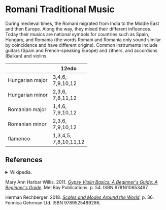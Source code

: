 # Romani Traditional Music

During medieval times, the Romani migrated from India to the Middle East and then Europe.
Along the way, they mixed their different influences.
Today their musics are national symbols for countries such as Spain, Hungary, and Romania (the words Romani and Romania only sound similar by coincidence and have different origins).
Common instruments include guitars (Spain and French-speaking Europe) and zithers, and accordions (Balkan) and violins.

|     |12edo|
|-----|-----|
|Hungarian major|3,4,6, <br /> 7,9,10,12|
|Hungarian minor|2,3,6, <br /> 7,8,11,12|
|Romanian major|1,4,6, <br /> 7,9,10,12|
|Romanian minor|2,3,6, <br /> 7,9,10,12|
|flamenco|1,3,4,5, <br /> 7,8,10,11,12|

## References

<details>
<summary>
Wikipedia.
</summary>
<ul>
<li><a href="https://en.wikipedia.org/w/index.php?title=Flamenco_mode&oldid=1234316453"><i>Flamenco Mode</i></a></li>
<li><i>Flamenco</i>. Section <a href="https://en.wikipedia.org/w/index.php?title=Flamenco&oldid=1243033044#Harmony"><i>Harmony</i></a></li>
<li><a href="https://en.wikipedia.org/w/index.php?title=Gypsy_scale&oldid=1206107097"><i>Gypsy Scale</i></a></li>
<li><a href="https://en.wikipedia.org/w/index.php?title=Hungarian_major_scale&oldid=1240617851"><i>Hungarian Major Scale</i></a></li>
<li><a href="https://en.wikipedia.org/w/index.php?title=Hungarian_minor_scale&oldid=1235466699"><i>Hungarian Minor Scale</i></a></li>
<li><a href="https://en.wikipedia.org/w/index.php?title=Romanian_major_scale&oldid=1213379389"><i>Romanian Major Scale</i></a></li>
</ul>
</details>

Mary Ann Harbar Willis. 2011.
*[Gypsy Violin Basics: A Beginner's Guide: A Beginner's Guide](https://books.google.se/books?id=u2Ktu7OFtUcC&dq=Romanian+major+scale&pg=PA54&redir_esc=y#v=onepage&q=Romanian%20major%20scale&f=false)*.
Mel Bay Publications. p. 54.
ISBN 9781610653497.

Herman Rechberger.
2018.
*[Scales and Modes Around the World](https://books.google.se/books?id=tvxMDwAAQBAJ&dq=%22Hungarian+major+scale%22&pg=PA75&redir_esc=y#v=onepage&q=%22Hungarian%20major%20scale%22&f=false)*, p. 36.
Fennica Gehrman Ltd.
ISBN 9789525489286.